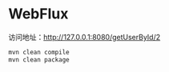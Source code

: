 # WebFlux

访问地址：http://127.0.0.1:8080/getUserById/2

```bash
mvn clean compile
mvn clean package
```